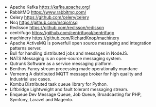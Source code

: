 - Apache Kafka
 https://kafka.apache.org/
- RabbitMQ
 https://www.rabbitmq.com/
- Celery
 https://github.com/celery/celery
- Nsq
 https://github.com/nsqio/nsq
- Redisson
 https://github.com/redisson/redisson
- centrifugo
 https://github.com/centrifugal/centrifugo
- machinery
 https://github.com/RichardKnop/machinery
- Apache ActiveMQ is powerfull open source messaging and integration patterns server.
- Bull for handling distributed jobs and messages in NodeJS.
- NATS Messaging is an open-source messaging system.
- Qutrunk Software as a service messaging platform.
- Benthos Fancy stream processing made operationally mundane
- Vernemq A distributed MQTT message broker for high quality and Industrial use cases.
- Kombu Distributed task queue library for Python.
- Liftbridge Lightweight and fault tolerant messaging stream.
- Enqueue Dev Message Queue, Job Queue, Broadcasting for PHP, Symfony, Laravel and Magento.
